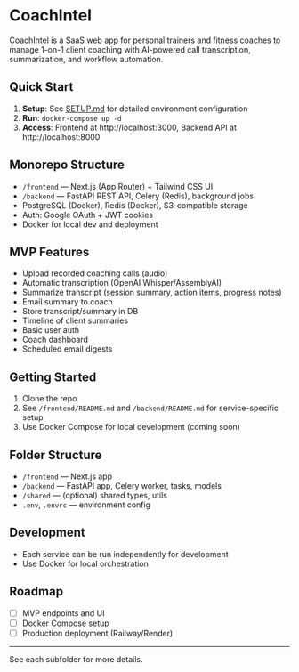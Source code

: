 # CoachIntel

CoachIntel is a SaaS web app for personal trainers and fitness coaches to manage 1-on-1 client coaching with AI-powered call transcription, summarization, and workflow automation.

## Quick Start

1. **Setup**: See [SETUP.md](./SETUP.md) for detailed environment configuration
2. **Run**: `docker-compose up -d`
3. **Access**: Frontend at http://localhost:3000, Backend API at http://localhost:8000

## Monorepo Structure

- `/frontend` — Next.js (App Router) + Tailwind CSS UI
- `/backend` — FastAPI REST API, Celery (Redis), background jobs
- PostgreSQL (Docker), Redis (Docker), S3-compatible storage
- Auth: Google OAuth + JWT cookies
- Docker for local dev and deployment

## MVP Features
- Upload recorded coaching calls (audio)
- Automatic transcription (OpenAI Whisper/AssemblyAI)
- Summarize transcript (session summary, action items, progress notes)
- Email summary to coach
- Store transcript/summary in DB
- Timeline of client summaries
- Basic user auth
- Coach dashboard
- Scheduled email digests

## Getting Started

1. Clone the repo
2. See `/frontend/README.md` and `/backend/README.md` for service-specific setup
3. Use Docker Compose for local development (coming soon)

## Folder Structure

- `/frontend` — Next.js app
- `/backend` — FastAPI app, Celery worker, tasks, models
- `/shared` — (optional) shared types, utils
- `.env`, `.envrc` — environment config

## Development
- Each service can be run independently for development
- Use Docker for local orchestration

## Roadmap
- [ ] MVP endpoints and UI
- [ ] Docker Compose setup
- [ ] Production deployment (Railway/Render)

---

See each subfolder for more details.
